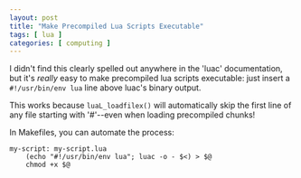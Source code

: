 ```yaml
---
layout: post
title: "Make Precompiled Lua Scripts Executable"
tags: [ lua ]
categories: [ computing ]
---
```

I didn't find this clearly spelled out anywhere in the 'luac' documentation,
but it's *really* easy to make precompiled lua scripts executable: just insert
a `#!/usr/bin/env lua` line above luac's binary output.

This works because `luaL_loadfilex()` will automatically skip the first line
of any file starting with '#'--even when loading precompiled chunks!

In Makefiles, you can automate the process:

``` make
my-script: my-script.lua
	(echo "#!/usr/bin/env lua"; luac -o - $<) > $@
	chmod +x $@
```

